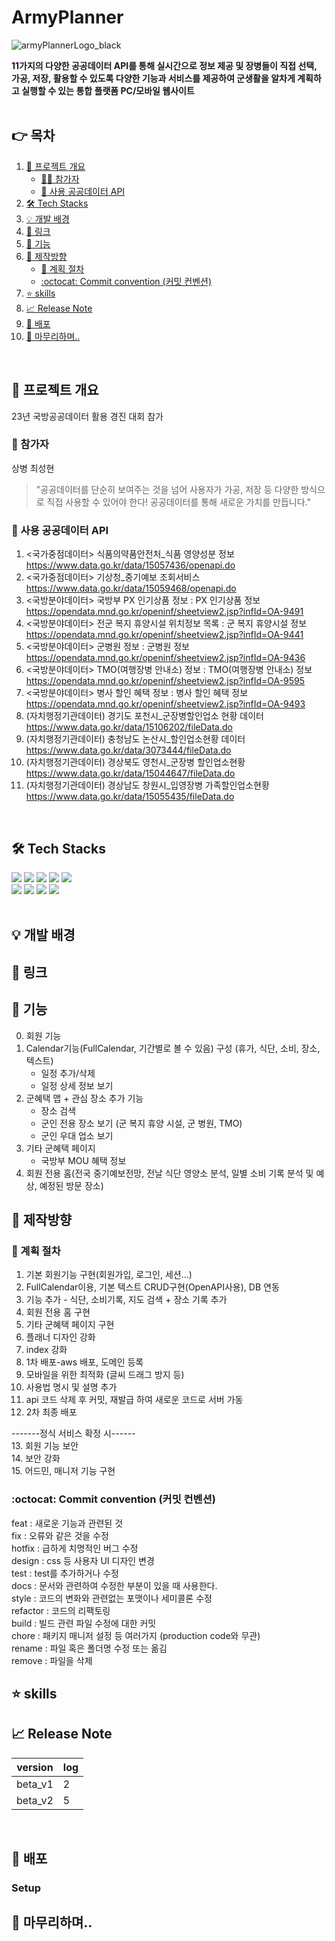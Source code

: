 # ArmyPlanner
![armyPlannerLogo_black](https://github.com/froggy-hyun/ArmyPlanner/assets/111727754/c54fe781-d11d-4db4-8ceb-024ef435db66)

**11가지의 다양한 공공데이터 API를 통해 실시간으로 정보 제공 및 장병들이 직접 선택, 가공, 저장, 활용할 수 있도록 다양한 기능과 서비스를 제공하여 군생활을 알차게 계획하고 실행할 수 있는 통합 플랫폼 PC/모바일 웹사이트**   
<br>

## 👉  목차  
1. [📰 프로젝트 개요](#-프로젝트-개요)  
   - [🙋‍♀️ 참가자](#-참가자)
   - [📜 사용 공공데이터 API](#-사용-공공데이터-api)
2. [🛠 Tech Stacks](#-tech-stacks)
3. [💡 개발 배경](#-개발-배경)   
4. [📌 링크](#-링크)
5. [🔔 기능](#-기능)
6. [📝 제작방향](#-제작방향)
   - [🚩 계획 절차](#-계획-절차)
   - [:octocat: Commit convention (커밋 컨벤션)](#octocat-commit-convention-커밋-컨벤션)
7. [⭐ skills](#-skills)
8. [📈 Release Note](#-release-note)   
9. [📢 배포](#-배포)
10. [🙏 마무리하며..](#-마무리하며)

<br>


## 📰 프로젝트 개요

23년 국방공공데이터 활용 경진 대회 참가
### 🙋 참가자
상병 최성현
> "공공데이터를 단순히 보여주는 것을 넘어 사용자가 가공, 저장 등 다양한 방식으로 직접 사용할 수 있어야 한다! 공공데이터를 통해 새로운 가치를 만듭니다."  
    
### 📜 사용 공공데이터 API

1. <국가중점데이터> 식품의약품안전처_식품 영양성분 정보    
  https://www.data.go.kr/data/15057436/openapi.do 
2. <국가중점데이터> 기상청_중기예보 조회서비스    
  https://www.data.go.kr/data/15059468/openapi.do  
3. <국방분야데이터> 국방부 PX 인기상품 정보 : PX 인기상품 정보  
 https://opendata.mnd.go.kr/openinf/sheetview2.jsp?infId=OA-9491      
4. <국방분야데이터> 전군 복지 휴양시설 위치정보 목록 : 군 복지 휴양시설 정보  
 https://opendata.mnd.go.kr/openinf/sheetview2.jsp?infId=OA-9441     
5. <국방분야데이터> 군병원 정보 : 군병원 정보  
 https://opendata.mnd.go.kr/openinf/sheetview2.jsp?infId=OA-9436    
6. <국방분야데이터> TMO(여행장병 안내소) 정보 : TMO(여행장병 안내소) 정보  
 https://opendata.mnd.go.kr/openinf/sheetview2.jsp?infId=OA-9595
7. <국방분야데이터> 병사 할인 혜택 정보 : 병사 할인 혜택 정보  
 https://opendata.mnd.go.kr/openinf/sheetview2.jsp?infId=OA-9493       
8. (자치행정기관데이터) 경기도 포천시_군장병할인업소 현황 데이터  
 https://www.data.go.kr/data/15106202/fileData.do    
9. (자치행정기관데이터) 충청남도 논산시_할인업소현황 데이터  
 https://www.data.go.kr/data/3073444/fileData.do    
10. (자치행정기관데이터) 경상북도 영천시_군장병 할인업소현황  
 https://www.data.go.kr/data/15044647/fileData.do    
11. (자치행정기관데이터) 경상남도 창원시_입영장병 가족할인업소현황  
 https://www.data.go.kr/data/15055435/fileData.do  

 
  
<br>  

## 🛠 Tech Stacks
<div style="text-align: left;">
    <div style="margin: ; text-align: left;" "text-align: left;"> <img src="https://img.shields.io/badge/Bootstrap-7952B3?style=for-the-badge&logo=Bootstrap&logoColor=white">
        <img src="https://img.shields.io/badge/HTML5-E34F26?style=for-the-badge&logo=HTML5&logoColor=white">
        <img src="https://img.shields.io/badge/Javascript-F7DF1E?style=for-the-badge&logo=Javascript&logoColor=white">
        <img src="https://img.shields.io/badge/jQuery-0769AD?style=for-the-badge&logo=jQuery&logoColor=white">
        <img src="https://img.shields.io/badge/Spring-6DB33F?style=for-the-badge&logo=Spring&logoColor=white">
        <br/><img src="https://img.shields.io/badge/Spring Boot-6DB33F?style=for-the-badge&logo=Spring Boot&logoColor=white">
        <img src="https://img.shields.io/badge/Java-007396?style=for-the-badge&logo=Java&logoColor=white">
        <img src="https://img.shields.io/badge/MySQL-4479A1?style=for-the-badge&logo=MySQL&logoColor=white">
        <img src="https://img.shields.io/badge/Amazon AWS-232F3E?style=for-the-badge&logo=Amazon AWS&logoColor=white">
    </div>
</div>  
<br>    

## 💡 개발 배경


## 📌 링크

## 🔔 기능
0. 회원 기능
1. Calendar기능(FullCalendar, 기간별로 볼 수 있음) 구성 (휴가, 식단, 소비, 장소, 텍스트)
   - 일정 추가/삭제
   - 일정 상세 정보 보기
2. 군혜택 맵 + 관심 장소 추가 기능
    - 장소 검색
    - 군인 전용 장소 보기 (군 복지 휴양 시설, 군 병원, TMO)
    - 군인 우대 업소 보기
3. 기타 군혜택 페이지
    - 국방부 MOU 혜택 정보
4. 회원 전용 홈(전국 중기예보전망, 전날 식단 영양소 분석, 일별 소비 기록 분석 및 예상, 예정된 방문 장소) 



## 📝 제작방향

### 🚩 계획 절차
1. 기본 회원기능 구현(회원가입, 로그인, 세션...)
2. FullCalendar이용, 기본 텍스트 CRUD구현(OpenAPI사용), DB 연동
3. 기능 추가 - 식단, 소비기록, 지도 검색 + 장소 기록 추가
4. 회원 전용 홈 구현
5. 기타 군혜택 페이지 구현
6. 플래너 디자인 강화  
7. index 강화
8. 1차 배포-aws 배포, 도메인 등록
9. 모바일을 위한 최적화 (글씨 드래그 방지 등)
10. 사용법 명시 및 설명 추가
11. api 코드 삭제 후 커밋, 재발급 하여 새로운 코드로 서버 가동
12. 2차 최종 배포 

-------정식 서비스 확정 시------  
13. 회원 기능 보안  
14. 보안 강화  
15. 어드민, 매니저 기능 구현  

###  :octocat: Commit convention (커밋 컨벤션)
feat : 새로운 기능과 관련된 것  
fix : 오류와 같은 것을 수정  
hotfix : 급하게 치명적인 버그 수정  
design : css 등 사용자 UI 디자인 변경  
test : test를 추가하거나 수정  
docs : 문서와 관련하여 수정한 부분이 있을 때 사용한다.  
style : 코드의 변화와 관련없는 포맷이나 세미콜론 수정  
refactor : 코드의 리팩토링  
build : 빌드 관련 파일 수정에 대한 커밋  
chore : 패키지 매니저 설정 등 여러가지 (production code와 무관)  
rename : 파일 혹은 폴더명 수정 또는 옮김  
remove : 파일을 삭제  

## ⭐ skills

## 📈 Release Note

| version | log |
| --- | --- |
| beta_v1 | 2 |
| beta_v2 | 5 |  

<br>

## 📢 배포 

### Setup

## 🙏 마무리하며..

